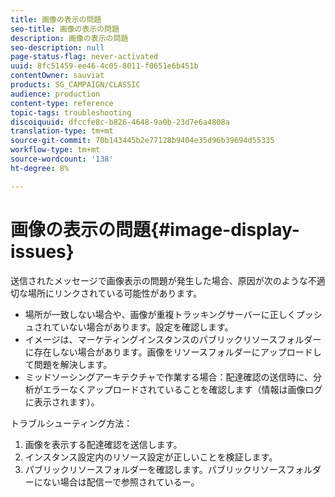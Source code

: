 ```yaml
---
title: 画像の表示の問題
seo-title: 画像の表示の問題
description: 画像の表示の問題
seo-description: null
page-status-flag: never-activated
uuid: 8fc51459-ee46-4c05-8011-f0651e6b451b
contentOwner: sauviat
products: SG_CAMPAIGN/CLASSIC
audience: production
content-type: reference
topic-tags: troubleshooting
discoiquuid: dfccfe8c-b826-4648-9a0b-23d7e6a4808a
translation-type: tm+mt
source-git-commit: 70b143445b2e77128b9404e35d96b39694d55335
workflow-type: tm+mt
source-wordcount: '138'
ht-degree: 8%

---
```



# 画像の表示の問題{#image-display-issues}

送信されたメッセージで画像表示の問題が発生した場合、原因が次のような不適切な場所にリンクされている可能性があります。

* 場所が一致しない場合や、画像が重複トラッキングサーバーに正しくプッシュされていない場合があります。設定を確認します。
* イメージは、マーケティングインスタンスのパブリックリソースフォルダーに存在しない場合があります。画像をリソースフォルダーにアップロードして問題を解決します。
* ミッドソーシングアーキテクチャで作業する場合：配達確認の送信時に、分析がエラーなくアップロードされていることを確認します（情報は画像ログに表示されます）。

トラブルシューティング方法：

1. 画像を表示する配達確認を送信します。
1. インスタンス設定内のリソース設定が正しいことを検証します。
1. パブリックリソースフォルダーを確認します。パブリックリソースフォルダーにない場合は配信ーで参照されているー。

